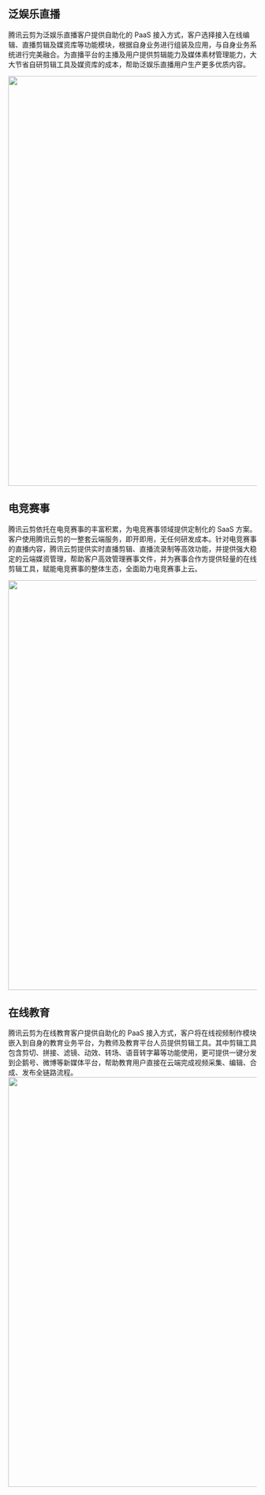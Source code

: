 ## 泛娱乐直播
腾讯云剪为泛娱乐直播客户提供自助化的 PaaS 接入方式，客户选择接入在线编辑、直播剪辑及媒资库等功能模块，根据自身业务进行组装及应用，与自身业务系统进行完美融合。为直播平台的主播及用户提供剪辑能力及媒体素材管理能力，大大节省自研剪辑工具及媒资库的成本，帮助泛娱乐直播用户生产更多优质内容。

<img src="https://main.qcloudimg.com/raw/6dcd8359ae836b67c2c1f273a540a1fd.svg" width="830px"></img>

## 电竞赛事
腾讯云剪依托在电竞赛事的丰富积累，为电竞赛事领域提供定制化的 SaaS 方案。客户使用腾讯云剪的一整套云端服务，即开即用，无任何研发成本。针对电竞赛事的直播内容，腾讯云剪提供实时直播剪辑、直播流录制等高效功能，并提供强大稳定的云端媒资管理，帮助客户高效管理赛事文件，并为赛事合作方提供轻量的在线剪辑工具，赋能电竞赛事的整体生态，全面助力电竞赛事上云。
 
<img src="https://main.qcloudimg.com/raw/43ca2abfdb53e10d7ad72da3768e82f3.svg" width="830px"></img>

## 在线教育

腾讯云剪为在线教育客户提供自助化的 PaaS 接入方式，客户将在线视频制作模块嵌入到自身的教育业务平台，为教师及教育平台人员提供剪辑工具。其中剪辑工具包含剪切、拼接、滤镜、动效、转场、语音转字幕等功能使用，更可提供一键分发到企鹅号、微博等新媒体平台，帮助教育用户直接在云端完成视频采集、编辑、合成、发布全链路流程。
<img src="https://main.qcloudimg.com/raw/64ebe09a54e6954f086980ff895fa308.svg" width="830px"></img>

